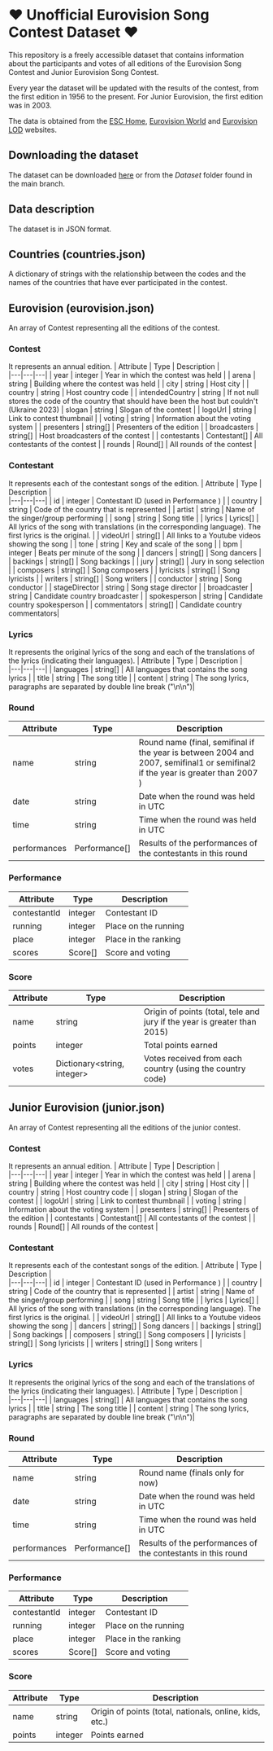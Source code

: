 # ❤ Unofficial Eurovision Song Contest Dataset ❤
This repository is a freely accessible dataset that contains information about the participants and votes of all editions of the Eurovision Song Contest and Junior Eurovision Song Contest.

Every year the dataset will be updated with the results of the contest, from the first edition in 1956 to the present. For Junior Eurovision, the first edition was in 2003.

The data is obtained from the [ESC Home](https://eschome.net/), [Eurovision World](https://eurovisionworld.com) and [Eurovision LOD](https://so-we-must-think.space/greenstone3/eurovision-library/collection/eurovision/page/about) websites.

## Downloading the dataset
The dataset can be downloaded [here](https://github.com/josago97/EurovisionDataset/releases) or from the *Dataset* folder found in the main branch.

## Data description
The dataset is in JSON format.

## Countries (countries.json)
A dictionary of strings with the relationship between the codes and the names of the countries that have ever participated in the contest.

## Eurovision (eurovision.json)
An array of Contest representing all the editions of the contest.

### Contest
It represents an annual edition.
| Attribute | Type |  Description |  
|---|---|---|
| year | integer | Year in which the contest was held |
| arena | string | Building where the contest was held |
| city | string | Host city |
| country | string | Host country code |
| intendedCountry | string | If not null stores the code of the country that should have been the host but couldn't (Ukraine 2023)
| slogan | string | Slogan of the contest |
| logoUrl | string | Link to contest thumbnail |
| voting | string | Information about the voting system |
| presenters | string[] | Presenters of the edition |
| broadcasters | string[] | Host broadcasters of the contest |
| contestants | Contestant[] | All contestants of the contest |
| rounds | Round[] | All rounds of the contest |

### Contestant
It represents each of the contestant songs of the edition.
| Attribute | Type |  Description |  
|---|---|---|
| id | integer | Contestant ID (used in Performance ) |
| country | string | Code of the country that is represented |
| artist | string | Name of the singer/group performing |
| song | string | Song title |
| lyrics | Lyrics[] | All lyrics of the song with translations (in the corresponding language). The first lyrics is the original. |
| videoUrl | string[] | All links to a Youtube videos showing the song |
| tone | string | Key and scale of the song |
| bpm | integer | Beats per minute of the song |
| dancers | string[] | Song dancers |
| backings | string[] | Song backings |
| jury | string[] | Jury in song selection |
| composers | string[] | Song composers |
| lyricists | string[] | Song lyricists |
| writers | string[] | Song writers |
| conductor | string | Song conductor |
| stageDirector | string | Song stage director |
| broadcaster | string | Candidate country broadcaster |
| spokesperson | string | Candidate country spokesperson |
| commentators | string[] | Candidate country commentators|

### Lyrics
It represents the original lyrics of the song and each of the translations of the lyrics (indicating their languages).
| Attribute | Type |  Description |  
|---|---|---|
| languages | string[] | All languages that contains the song lyrics |
| title | string | The song title |
| content | string | The song lyrics, paragraphs are separated by double line break ("\n\n")|

### Round
| Attribute | Type |  Description |  
|---|---|---|
| name | string | Round name (final, semifinal if the year is between 2004 and 2007, semifinal1 or semifinal2 if the year is greater than 2007  ) |
| date | string | Date when the round was held in UTC |
| time | string | Time when the round was held in UTC |
| performances | Performance[] | Results of the performances of the contestants in this round |

### Performance
| Attribute | Type |  Description |  
|---|---|---|
| contestantId | integer | Contestant ID |
| running | integer | Place on the running |
| place | integer | Place in the ranking |
| scores | Score[] | Score and voting |

### Score
| Attribute | Type |  Description |  
|---|---|---|
| name | string | Origin of points (total, tele and jury if the year is greater than 2015) |
| points | integer | Total points earned |
| votes | Dictionary<string, integer> | Votes received from each country (using the country code) |

## Junior Eurovision (junior.json)
An array of Contest representing all the editions of the junior contest.

### Contest
It represents an annual edition.
| Attribute | Type |  Description |  
|---|---|---|
| year | integer | Year in which the contest was held |
| arena | string | Building where the contest was held |
| city | string | Host city |
| country | string | Host country code |
| slogan | string | Slogan of the contest |
| logoUrl | string | Link to contest thumbnail |
| voting | string | Information about the voting system |
| presenters | string[] | Presenters of the edition |
| contestants | Contestant[] | All contestants of the contest |
| rounds | Round[] | All rounds of the contest |

### Contestant
It represents each of the contestant songs of the edition.
| Attribute | Type |  Description |  
|---|---|---|
| id | integer | Contestant ID (used in Performance ) |
| country | string | Code of the country that is represented |
| artist | string | Name of the singer/group performing |
| song | string | Song title |
| lyrics | Lyrics[] | All lyrics of the song with translations (in the corresponding language). The first lyrics is the original. |
| videoUrl | string[] | All links to a Youtube videos showing the song |
| dancers | string[] | Song dancers |
| backings | string[] | Song backings |
| composers | string[] | Song composers |
| lyricists | string[] | Song lyricists |
| writers | string[] | Song writers |

### Lyrics
It represents the original lyrics of the song and each of the translations of the lyrics (indicating their languages).
| Attribute | Type |  Description |  
|---|---|---|
| languages | string[] | All languages that contains the song lyrics |
| title | string | The song title |
| content | string | The song lyrics, paragraphs are separated by double line break ("\n\n")|

### Round
| Attribute | Type |  Description |  
|---|---|---|
| name | string | Round name (finals only for now) |
| date | string | Date when the round was held in UTC |
| time | string | Time when the round was held in UTC |
| performances | Performance[] | Results of the performances of the contestants in this round |

### Performance
| Attribute | Type |  Description |  
|---|---|---|
| contestantId | integer | Contestant ID |
| running | integer | Place on the running |
| place | integer | Place in the ranking |
| scores | Score[] | Score and voting |

### Score
| Attribute | Type |  Description |  
|---|---|---|
| name | string | Origin of points (total, nationals, online, kids, etc.) |
| points | integer | Points earned |
